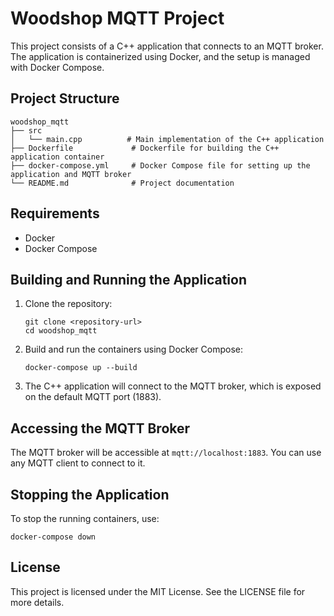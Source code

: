 # Woodshop MQTT Project

This project consists of a C++ application that connects to an MQTT broker. The application is containerized using Docker, and the setup is managed with Docker Compose.

## Project Structure

```
woodshop_mqtt
├── src
│   └── main.cpp          # Main implementation of the C++ application
├── Dockerfile             # Dockerfile for building the C++ application container
├── docker-compose.yml     # Docker Compose file for setting up the application and MQTT broker
└── README.md              # Project documentation
```

## Requirements

- Docker
- Docker Compose

## Building and Running the Application

1. Clone the repository:

   ```
   git clone <repository-url>
   cd woodshop_mqtt
   ```

2. Build and run the containers using Docker Compose:

   ```
   docker-compose up --build
   ```

3. The C++ application will connect to the MQTT broker, which is exposed on the default MQTT port (1883).

## Accessing the MQTT Broker

The MQTT broker will be accessible at `mqtt://localhost:1883`. You can use any MQTT client to connect to it.

## Stopping the Application

To stop the running containers, use:

```
docker-compose down
```

## License

This project is licensed under the MIT License. See the LICENSE file for more details.